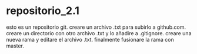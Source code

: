 # repositorio_2.1
esto es un repositorio git.
creare un archivo .txt para subirlo a github.com.
creare un directorio con otro archivo .txt y lo añadire a .gitignore.
creare una nueva rama y editare el archivo .txt.
finalmente fusionare la rama con master.

